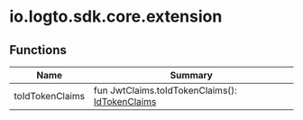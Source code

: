 # io.logto.sdk.core.extension

## Functions

| Name            | Summary                                                                                               |
| --------------- | ----------------------------------------------------------------------------------------------------- |
| toIdTokenClaims | fun JwtClaims.toIdTokenClaims(): [IdTokenClaims](../io.logto.sdk.core.type/-id-token-claims/index.md) |
